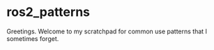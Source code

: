 # ros2_patterns

Greetings. Welcome to my scratchpad for common use patterns that I sometimes
forget.
